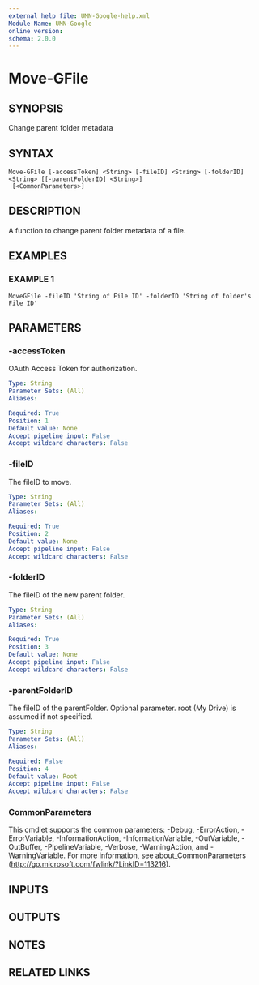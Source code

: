 ```yaml
---
external help file: UMN-Google-help.xml
Module Name: UMN-Google
online version:
schema: 2.0.0
---
```


# Move-GFile

## SYNOPSIS
Change parent folder metadata

## SYNTAX

```
Move-GFile [-accessToken] <String> [-fileID] <String> [-folderID] <String> [[-parentFolderID] <String>]
 [<CommonParameters>]
```

## DESCRIPTION
A function to change parent folder metadata of a file.

## EXAMPLES

### EXAMPLE 1
```
MoveGFile -fileID 'String of File ID' -folderID 'String of folder's File ID'
```

## PARAMETERS

### -accessToken
OAuth Access Token for authorization.

```yaml
Type: String
Parameter Sets: (All)
Aliases:

Required: True
Position: 1
Default value: None
Accept pipeline input: False
Accept wildcard characters: False
```

### -fileID
The fileID to move.

```yaml
Type: String
Parameter Sets: (All)
Aliases:

Required: True
Position: 2
Default value: None
Accept pipeline input: False
Accept wildcard characters: False
```

### -folderID
The fileID of the new parent folder.

```yaml
Type: String
Parameter Sets: (All)
Aliases:

Required: True
Position: 3
Default value: None
Accept pipeline input: False
Accept wildcard characters: False
```

### -parentFolderID
The fileID of the parentFolder.
Optional parameter.
root (My Drive) is assumed if not specified.

```yaml
Type: String
Parameter Sets: (All)
Aliases:

Required: False
Position: 4
Default value: Root
Accept pipeline input: False
Accept wildcard characters: False
```

### CommonParameters
This cmdlet supports the common parameters: -Debug, -ErrorAction, -ErrorVariable, -InformationAction, -InformationVariable, -OutVariable, -OutBuffer, -PipelineVariable, -Verbose, -WarningAction, and -WarningVariable. For more information, see about_CommonParameters (http://go.microsoft.com/fwlink/?LinkID=113216).

## INPUTS

## OUTPUTS

## NOTES

## RELATED LINKS
